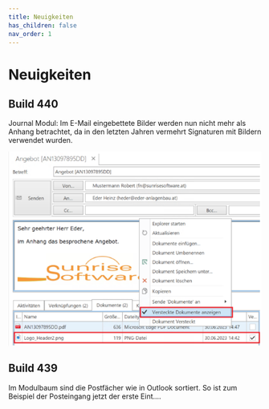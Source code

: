 ```yaml
---
title: Neuigkeiten
has_children: false
nav_order: 1
---
```


# Neuigkeiten

## Build 440

Journal Modul: Im E-Mail eingebettete Bilder werden nun nicht mehr als Anhang betrachtet, da in den letzten Jahren vermehrt Signaturen mit Bildern verwendet wurden.

![Screenshot](./Bilder/Neuigkeiten440_Screenshot1.png)

## Build 439

Im Modulbaum sind die Postfächer wie in Outlook sortiert. So ist zum Beispiel der Posteingang jetzt der erste Eint....
